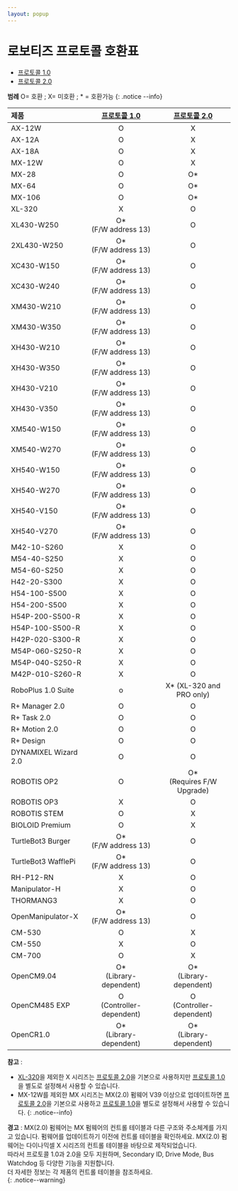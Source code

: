 ```yaml
---
layout: popup
---
```


# 로보티즈 프로토콜 호환표

- [프로토콜 1.0]
- [프로토콜 2.0]

**범례** O= 호환 ; X= 미호환 ; * = 호환가능
{: .notice --info}

| 제품                  |        [프로토콜 1.0]          |        [프로토콜 2.0]           |
|:---------------------|:----------------------------:|:-----------------------------:|
| AX-12W               |              O               |               X               |
| AX-12A               |              O               |               X               |
| AX-18A               |              O               |               X               |
| MX-12W               |              O               |               X               |
| MX-28                |              O               |              O*               |
| MX-64                |              O               |              O*               |
| MX-106               |              O               |              O*               |
| XL-320               |              X               |               O               |
| XL430-W250           |   O* <br>(F/W address 13)    |               O               |
| 2XL430-W250          |   O* <br>(F/W address 13)    |               O               |
| XC430-W150           |   O* <br>(F/W address 13)    |               O               |
| XC430-W240           |   O* <br>(F/W address 13)    |               O               |
| XM430-W210           |   O* <br>(F/W address 13)    |               O               |
| XM430-W350           |   O* <br>(F/W address 13)    |               O               |
| XH430-W210           |   O* <br>(F/W address 13)    |               O               |
| XH430-W350           |   O* <br>(F/W address 13)    |               O               |
| XH430-V210           |   O* <br>(F/W address 13)    |               O               |
| XH430-V350           |   O* <br>(F/W address 13)    |               O               |
| XM540-W150           |   O* <br>(F/W address 13)    |               O               |
| XM540-W270           |   O* <br>(F/W address 13)    |               O               |
| XH540-W150           |   O* <br>(F/W address 13)    |               O               |
| XH540-W270           |   O* <br>(F/W address 13)    |               O               |
| XH540-V150           |   O* <br>(F/W address 13)    |               O               |
| XH540-V270           |   O* <br>(F/W address 13)    |               O               |
| M42-10-S260          |              X               |               O               |
| M54-40-S250          |              X               |               O               |
| M54-60-S250          |              X               |               O               |
| H42-20-S300          |              X               |               O               |
| H54-100-S500         |              X               |               O               |
| H54-200-S500         |              X               |               O               |
| H54P-200-S500-R      |              X               |               O               |
| H54P-100-S500-R      |              X               |               O               |
| H42P-020-S300-R      |              X               |               O               |
| M54P-060-S250-R      |              X               |               O               |
| M54P-040-S250-R      |              X               |               O               |
| M42P-010-S260-R      |              X               |               O               |
| RoboPlus 1.0 Suite   |              o               |   X* (XL-320 and PRO only)    |
| R+ Manager 2.0       |              O               |               O               |
| R+ Task 2.0          |              O               |               O               |
| R+ Motion 2.0        |              O               |               O               |
| R+ Design            |              O               |               O               |
| DYNAMIXEL Wizard 2.0 |              O               |               O               |
| ROBOTIS OP2          |              O               | O* <br>(Requires F/W Upgrade) |
| ROBOTIS OP3          |              X               |               O               |
| ROBOTIS STEM         |              O               |               X               |
| BIOLOID Premium      |              O               |               X               |
| TurtleBot3 Burger    |    O*<br>(F/W address 13)    |               O               |
| TurtleBot3 WafflePi  |    O*<br>(F/W address 13)    |               O               |
| RH-P12-RN            |              X               |               O               |
| Manipulator-H        |              X               |               O               |
| THORMANG3            |              X               |               O               |
| OpenManipulator-X    |    O*<br>(F/W address 13)    |               O               |
| CM-530               |              O               |               X               |
| CM-550               |              X               |               O               |
| CM-700               |              O               |               X               |
| OpenCM9.04           |  O*<br>(Library-dependent)   |   O*<br>(Library-dependent)   |
| OpenCM485 EXP        | O <br>(Controller-dependent) |  O<br>(Controller-dependent)  |
| OpenCR1.0            |  O*<br>(Library-dependent)   |   O*<br>(Library-dependent)   |


**참고** :
- [XL-320](/docs/kr/dxl/x/xl320/)을 제외한 X 시리즈는 [프로토콜 2.0]을 기본으로 사용하지만 [프로토콜 1.0]을 별도로 설정해서 사용할 수 있습니다.
- MX-12W를 제외한 MX 시리즈는 MX(2.0) 펌웨어 V39 이상으로 업데이트하면 [프로토콜 2.0]을 기본으로 사용하고 [프로토콜 1.0]을 별도로 설정해서 사용할 수 있습니다.
{: .notice--info}

**경고** : MX(2.0) 펌웨어는 MX 펌웨어의 컨트롤 테이블과 다른 구조와 주소체계를 가지고 있습니다. 펌웨어를 업데이트하기 이전에 컨트롤 테이블을 확인하세요.
MX(2.0) 펌웨어는 다이나믹셀 X 시리즈의 컨트롤 테이블을 바탕으로 제작되었습니다.  
따라서 프로토콜 1.0과 2.0을 모두 지원하며, Secondary ID, Drive Mode, Bus Watchdog 등 다양한 기능을 지원합니다.  
더 자세한 정보는 각 제품의 컨트롤 테이블을 참조하세요.  
{: .notice--warning}


[프로토콜 1.0]: /docs/kr/dxl/protocol1/
[프로토콜 2.0]: /docs/kr/dxl/protocol2/
